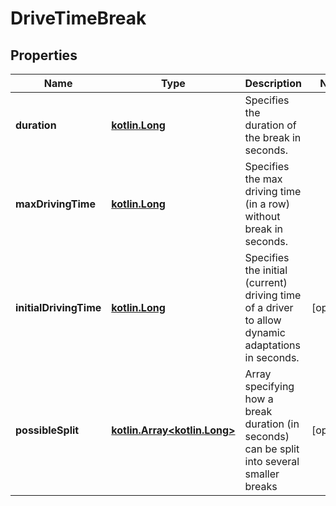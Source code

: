 # DriveTimeBreak

## Properties
Name | Type | Description | Notes
------------ | ------------- | ------------- | -------------
**duration** | [**kotlin.Long**](.md) | Specifies the duration of the break in seconds. | 
**maxDrivingTime** | [**kotlin.Long**](.md) | Specifies the max driving time (in a row) without break in seconds. | 
**initialDrivingTime** | [**kotlin.Long**](.md) | Specifies the initial (current) driving time of a driver to allow dynamic adaptations in seconds. |  [optional]
**possibleSplit** | [**kotlin.Array&lt;kotlin.Long&gt;**](.md) | Array specifying how a break duration (in seconds) can be split into several smaller breaks |  [optional]

